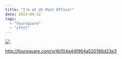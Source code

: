 ```yaml
---
title: "I'm at US Post Office!"
date: 2013-09-12
tags: 
  - "foursquare"
  - "ifttt"
---
```


![](images/staticmap?center=37.424429,-122.16891&zoom=16&size=710x440&maptype=roadmap&sensor=false&markers=color:red%7C37.424429,-122.16891)  
  
http://foursquare.com/v/4b104a44f964a520186d23e3
